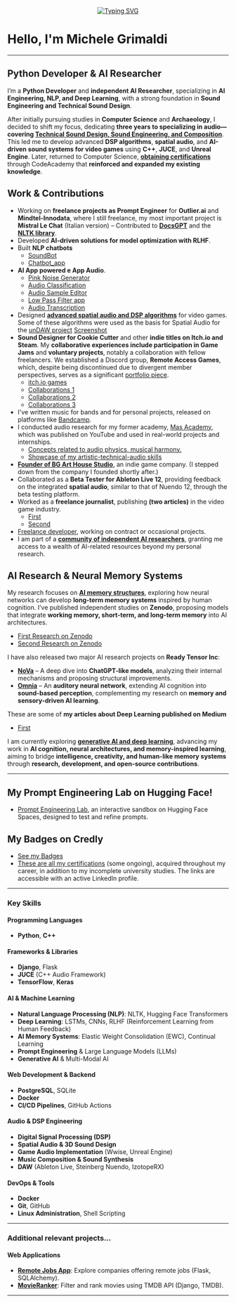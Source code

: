 <p align="center">
<a href="https://github.com/Mike014">
    <img src="https://readme-typing-svg.demolab.com?font=Georgia&size=18&duration=2000&pause=100&multiline=true&width=500&height=50&lines=Michele+Grimaldi;Python+Developer;iOS+%7C+Web+%7C+AI+Development" alt="Typing SVG" />
</a>
</p>

# Hello, I'm Michele Grimaldi  

---

## **Python Developer & AI Researcher**  

I’m a **Python Developer** and **independent AI Researcher**, specializing in **AI Engineering, NLP, and Deep Learning**, with a strong foundation in **Sound Engineering and Technical Sound Design**.  

After initially pursuing studies in **Computer Science** and **Archaeology**, I decided to shift my focus, dedicating **three years to specializing in audio—covering [Technical Sound Design, Sound Engineering, and Composition](https://drive.google.com/file/d/1cD3XXjNbSOPa6yLIrKldATM5bH1HIEbQ/view?usp=sharing)**. This led me to develop advanced **DSP algorithms**, **spatial audio**, and **AI-driven sound systems for video games** using **C++**, **JUCE**, and **Unreal Engine**. Later, returned to Computer Science, **[obtaining certifications](https://www.codecademy.com/profiles/Mike_014)** through CodeAcademy that **reinforced and expanded my existing knowledge**.

## **Work & Contributions**  
- Working on **freelance projects as Prompt Engineer** for **Outlier.ai** and **Mindtel-Innodata**, where I still freelance, my most important project is **Mistral Le Chat** (Italian version)
– Contributed to **[DocsGPT](https://github.com/arc53/DocsGPT/pull/1603)** and the **[NLTK library](https://github.com/nltk/nltk/pull/3364)**.  
- Developed **AI-driven solutions for model optimization with RLHF**.  
- Built **NLP chatbots**
   - [SoundBot](https://github.com/Mike014/SoundBot)
   - [Chatbot_app](https://github.com/Mike014/Chatbot_App)
- **AI App powered e App Audio**.
   - [Pink Noise Generator](https://github.com/Mike014/Pink-Noise-Website)
   - [Audio Classification](https://github.com/Mike014/Audio-Classification)
   - [Audio Sample Editor](https://github.com/Mike014/Audio-Sample-Editor)
   - [Low Pass Filter app](https://github.com/Mike014/Low-Pass-Filter-Application)
   - [Audio Transcription](https://github.com/Mike014/Audio-Transcription)
- Designed **[advanced spatial audio and DSP algorithms](https://github.com/Mike014/My-Cpp-Codes-For-UnrealEngine)** for video games. Some of these algorithms were used as the basis for Spatial Audio for the [unDAW project](https://github.com/Amir-BK/unDAW) [Screenshot](https://www.linkedin.com/posts/michele-grimaldi-599b36280_unrealengine-audioprogramming-gameaudio-activity-7208839650864443393-hO3M?utm_source=share&utm_medium=member_android&rcm=ACoAAESC4sUBor13UtZCF3fL54mDzpouFhn7Vvk)
- **Sound Designer for Cookie Cutter** and other **indie titles on Itch.io and Steam**. My **collaborative experiences include participation in Game Jams** and **voluntary projects**, notably a collaboration with fellow freelancers. We established a Discord group, **Remote Access Games**, which, despite being discontinued due to divergent member perspectives, serves as a significant [portfolio piece](https://www.youtube.com/watch?v=Z8RWcV3Oncs&list=PLgKASgLUSpNaUfSrkMirwRU2skzNGbnRs&index=2).
   - [itch.io games](https://m1k3-s0und.itch.io/)
   - [Collaborations 1](https://sephuni.itch.io/cats-craving)
   - [Collaborations 2](https://lucabrunetti.itch.io/xenolith)
   - [Collaborations 3](https://lucabrunetti.itch.io/ninja-pizza-and-the-lost-pineapple-sauce-version-xxl-turbo-italian-edition-2)
- I've written music for bands and for personal projects, released on platforms like [Bandcamp](https://michelegrimaldi014.bandcamp.com/).
- I conducted audio research for my former academy, [Mas Academy](https://drive.google.com/file/d/1uCXQlFRBgPy69P4dk_NHmG1Ye0-XswCk/view), which was published on YouTube and used in real-world projects and internships.
  - [Concepts related to audio physics, musical harmony.](https://www.youtube.com/watch?v=sQ9MVQWB868&list=PLgKASgLUSpNbvO4I4iia5Czahy57vtG5R)
  - [Showcase of my artistic-technical-audio skills](https://www.youtube.com/watch?v=VsgEQlxeEZ8&list=PLgKASgLUSpNaUfSrkMirwRU2skzNGbnRs)
- **[Founder of BG Art House Studio](https://bg-arthouse.com/about-us/)**, an indie game company. (I stepped down from the company I founded shortly after.)
- Collaborated as a **Beta Tester for Ableton Live 12**, providing feedback on the integrated **spatial audio**, similar to that of Nuendo 12, through the beta testing platform.
- Worked as a **freelance journalist**, publishing **(two articles)** in the video game industry.
   - [First](https://www.icrewplay.com/bethesda-presente-alla-milan-games-week-2023/)
   - [Second](https://www.icrewplay.com/yu-gi-oh-duel-links-gr-festval-celebration-campaign/)
- [Freelance developer](https://www.upwork.com/freelancers/~01a70267a59add4e6a), working on contract or occasional projects.
- I am part of a **[community of independent AI researchers](https://atlas-research.io)**, granting me access to a wealth of AI-related resources beyond my personal research.
## **AI Research & Neural Memory Systems**  
My research focuses on **[AI memory structures](https://github.com/Mike014/Memory_Augmented_AI)**, exploring how neural networks can develop **long-term memory systems** inspired by human cognition. I’ve published independent studies on **Zenodo**, proposing models that integrate **working memory, short-term, and long-term memory** into AI architectures.  

- [First Research on Zenodo](https://zenodo.org/records/14976723)
- [Second Research on Zenodo](https://zenodo.org/records/14988996)

I have also released two major AI research projects on **Ready Tensor Inc**:  
- **[NoVa](https://app.readytensor.ai/publications/nova-a-personalized-ai-assistant-for-autonomous-agentic-interaction-GyV7qnYs2Bsc)** – A deep dive into **ChatGPT-like models**, analyzing their internal mechanisms and proposing structural improvements.  
- **[Omnia](https://app.readytensor.ai/publications/omnia-hybrid-autoencoder-for-audio-spectrogram-reconstruction-and-enhancement-kZXyHHNcIvf4)** – An **auditory neural network**, extending AI cognition into **sound-based perception**, complementing my research on **memory and sensory-driven AI learning**.

These are some of **my articles about Deep Learning published on Medium**
- [First](https://medium.com/@mikgrimaldi7/neural-network-training-process-cbaaf4185cb1)

I am currently exploring **[generative AI and deep learning](https://github.com/Mike014/My_AI_Engineer_Portfolio_Projects)**, advancing my work in **AI cognition, neural architectures, and memory-inspired learning**, aiming to bridge **intelligence, creativity, and human-like memory systems** through **research, development, and open-source contributions**.

---

##  **My Prompt Engineering Lab** on Hugging Face!
- [Prompt Engineering Lab](https://huggingface.co/spaces/Mike014/PromptEngineeringLab), an interactive sandbox on Hugging Face Spaces, designed to test and refine prompts.
## My **Badges** on Credly
- [See my Badges](https://www.credly.com/users/michele-grimaldi.55d64591)
- [These are all my certifications](https://www.linkedin.com/in/michele-grimaldi-599b36280/details/certifications/) (some ongoing), acquired throughout my career, in addition to my incomplete university studies. The links are accessible with an active LinkedIn profile.
---

### **Key Skills**  

#### **Programming Languages**  
- **Python**, **C++**

#### **Frameworks & Libraries**  
- **Django**, Flask 
- **JUCE** (C++ Audio Framework)  
- **TensorFlow**, **Keras**

#### **AI & Machine Learning**  
- **Natural Language Processing (NLP)**: NLTK, Hugging Face Transformers  
- **Deep Learning**: LSTMs, CNNs, RLHF (Reinforcement Learning from Human Feedback)  
- **AI Memory Systems**: Elastic Weight Consolidation (EWC), Continual Learning  
- **Prompt Engineering** & Large Language Models (LLMs)  
- **Generative AI** & Multi-Modal AI  

#### **Web Development & Backend**  
- **PostgreSQL**, SQLite  
- **Docker** 
- **CI/CD Pipelines**, GitHub Actions  

#### **Audio & DSP Engineering**  
- **Digital Signal Processing (DSP)**  
- **Spatial Audio & 3D Sound Design**  
- **Game Audio Implementation** (Wwise, Unreal Engine)  
- **Music Composition & Sound Synthesis**
- **DAW** (Ableton Live, Steinberg Nuendo, IzotopeRX)

#### **DevOps & Tools**  
- **Docker**
- **Git**, GitHub
- **Linux Administration**, Shell Scripting  

---

### **Additional relevant projects...**

#### **Web Applications**
- [**Remote Jobs App**](https://remotejobsapp.onrender.com/): Explore companies offering remote jobs (Flask, SQLAlchemy).  
- [**MovieRanker**](https://github.com/Mike014/MovieRanker): Filter and rank movies using TMDB API (Django, TMDB).  

---





